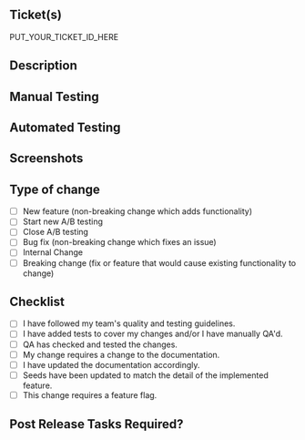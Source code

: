 ## Ticket(s)
<!-- Link Jira ticket(s) by putting the Project and ticket number, e.g. PREEVP-23 or ORGP-12. -->
PUT_YOUR_TICKET_ID_HERE

## Description
<!-- Describe your changes in detail. -->

## Manual Testing
<!-- Please describe in detail how to test your changes. -->
<!-- Include details of your testing environment and user credentials if necessary. -->

## Automated Testing
<!-- Please describe any automated tests you created or altered. -->
<!-- If no new or altered tests, please explain why. -->

## Screenshots
<!-- Please provide screenshots for any new/altered UI elements. -->

## Type of change
<!--- What types of changes does your code introduce? Put an `x` in all the boxes that apply: -->
- [ ] New feature (non-breaking change which adds functionality)
- [ ] Start new A/B testing
- [ ] Close A/B testing
- [ ] Bug fix (non-breaking change which fixes an issue)
- [ ] Internal Change
- [ ] Breaking change (fix or feature that would cause existing functionality to change)

## Checklist
<!--- Go over all the following points, and put an `x` in all the boxes that apply. -->
<!--- If you're unsure about any of these, don't hesitate to ask. -->
- [ ] I have followed my team's quality and testing guidelines.
- [ ] I have added tests to cover my changes and/or I have manually QA'd.
- [ ] QA has checked and tested the changes.
- [ ] My change requires a change to the documentation.
- [ ] I have updated the documentation accordingly.
- [ ] Seeds have been updated to match the detail of the implemented feature.
- [ ] This change requires a feature flag.

## Post Release Tasks Required?
<!--- If none simply answer No - if there are post release tasks required please detail -->
